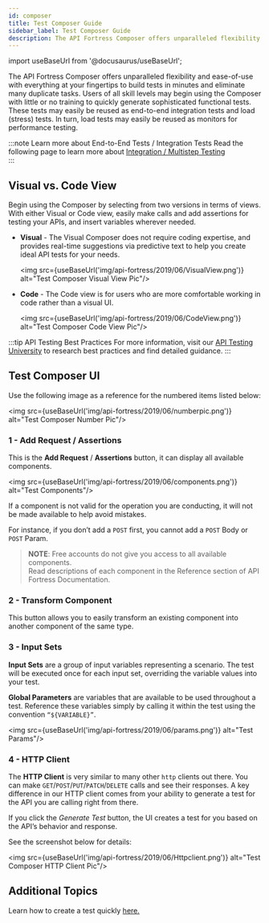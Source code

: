 ```yaml
---
id: composer
title: Test Composer Guide
sidebar_label: Test Composer Guide
description: The API Fortress Composer offers unparalleled flexibility and ease-of-use with everything at your fingertips to build tests in minutes and eliminate many duplicate tasks. Users of all skill levels may begin using the Composer with little or no training to quickly generate sophisticated functional tests. These tests may easily be reused as end-to-end integration tests
---
```


import useBaseUrl from '@docusaurus/useBaseUrl';

The API Fortress Composer offers unparalleled flexibility and ease-of-use with everything at your fingertips to build tests in minutes and eliminate many duplicate tasks. Users of all skill levels may begin using the Composer with little or no training to quickly generate sophisticated functional tests. These tests may easily be reused as end-to-end integration tests and load (stress) tests. In turn, load tests may easily be reused as monitors for performance testing.  

:::note Learn more about End-to-End Tests / Integration Tests
Read the following page to learn more about [Integration / Multistep Testing](/api-testing/quick-start/introduction-to-integration-testing)  
:::

## Visual vs. Code View

Begin using the Composer by selecting from two versions in terms of views. With either Visual or Code view, easily make calls and add assertions for testing your APIs, and insert variables wherever needed.

* __Visual__ - The Visual Composer does not require coding expertise, and provides real-time suggestions via predictive text to help you create ideal API tests for your needs. 

  <img src={useBaseUrl('img/api-fortress/2019/06/VisualView.png')} alt="Test Composer Visual View Pic"/>

* __Code__ - The Code view is for users who are more comfortable working in code rather than a visual UI. 

  <img src={useBaseUrl('img/api-fortress/2019/06/CodeView.png')} alt="Test Composer Code View Pic"/>
  
:::tip API Testing Best Practices
For more information, visit our [API Testing University](https://training.saucelabs.com/apiTesting/index.html) to research best practices and find detailed guidance.
:::

## Test Composer UI

Use the following image as a reference for the numbered items listed below:

<img src={useBaseUrl('img/api-fortress/2019/06/numberpic.png')} alt="Test Composer Number Pic"/>

### 1 - Add Request / Assertions

This is the __Add Request__ / __Assertions__ button, it can display all available components.

<img src={useBaseUrl('img/api-fortress/2019/06/components.png')} alt="Test Components"/>

If a component is not valid for the operation you are conducting, it will not be made available to help avoid mistakes. 

For instance, if you don’t add a `POST` first, you cannot add a `POST` Body or `POST` Param. 

> __NOTE__: Free accounts do not give you access to all available components.  
> Read descriptions of each component in the Reference section of API Fortress Documentation.

### 2 - Transform  Component

This button allows you to easily transform an existing component into another component of the same type.

### 3 - Input Sets

__Input Sets__ are a group of input variables representing a scenario. The test will be executed once for each input set, overriding the variable values into your test. 

__Global Parameters__ are variables that are available to be used throughout a test. Reference these variables simply by calling it within the test using the convention `“${VARIABLE}”`.  
 
<img src={useBaseUrl('img/api-fortress/2019/06/params.png')} alt="Test Params"/>

### 4 - HTTP Client

The __HTTP Client__ is very similar to many other `http` clients out there. You can make `GET`/`POST`/`PUT`/`PATCH`/`DELETE` calls and see their responses. A key difference in our HTTP client comes from your ability to generate a test for the API you are calling right from there. 

If you click the *Generate Test* button, the UI creates a test for you based on the API’s behavior and response. 

See the screenshot below for details:

<img src={useBaseUrl('img/api-fortress/2019/06/Httpclient.png')} alt="Test Composer HTTP Client Pic"/>

## Additional Topics

Learn how to create a test quickly [here.](/api-testing/quick-start)
